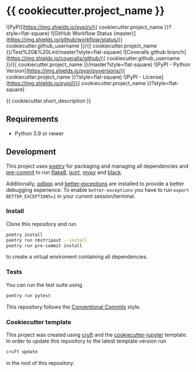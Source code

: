 # {{ cookiecutter.project_name }}

![PyPI](https://img.shields.io/pypi/v/{{ cookiecutter.project_name }}?style=flat-square)
![GitHub Workflow Status (master)](https://img.shields.io/github/workflow/status/{{ cookiecutter.github_username }}/{{ cookiecutter.project_name }}/Test%20&%20Lint/master?style=flat-square)
![Coveralls github branch](https://img.shields.io/coveralls/github/{{ cookiecutter.github_username }}/{{ cookiecutter.project_name }}/master?style=flat-square)
![PyPI - Python Version](https://img.shields.io/pypi/pyversions/{{ cookiecutter.project_name }}?style=flat-square)
![PyPI - License](https://img.shields.io/pypi/l/{{ cookiecutter.project_name }}?style=flat-square)

{{ cookiecutter.short_description }}

## Requirements

* Python 3.9 or newer

## Development


This project uses [poetry](https://poetry.eustace.io/) for packaging and
managing all dependencies and [pre-commit](https://pre-commit.com/) to run
[flake8](http://flake8.pycqa.org/), [isort](https://pycqa.github.io/isort/),
[mypy](http://mypy-lang.org/) and [black](https://github.com/python/black).

Additionally, [pdbpp](https://github.com/pdbpp/pdbpp) and [better-exceptions](https://github.com/qix-/better-exceptions) are installed to provide a better debugging experience.
To enable `better-exceptions` you have to run `export BETTER_EXCEPTIONS=1` in your current session/terminal.

### Install

Clone this repository and run

```bash
poetry install
poetry run nbstripout --install
poetry run pre-commit install
```

to create a virtual enviroment containing all dependencies.

### Tests

You can run the test suite using

```bash
poetry run pytest
```

This repository follows the [Conventional Commits](https://www.conventionalcommits.org/)
style.

### Cookiecutter template

This project was created using [cruft](https://github.com/cruft/cruft) and the
[cookiecutter-jupyter](https://github.com/escaped/cookiecutter-jupyter) template.
In order to update this repository to the latest template version run

```sh
cruft update
```

in the root of this repository.
